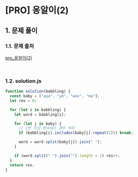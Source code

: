 # [PRO] 옹알이(2)

## 1. 문제 풀이

### 1.1. 문제 출처

[pro\_옹알이(2)](https://school.programmers.co.kr/learn/courses/30/lessons/133499)

<br>

### 1.2. solution.js

```javascript
function solution(babbling) {
  const baby = ["aya", "ye", "woo", "ma"];
  let res = 0;

  for (let i in babbling) {
    let word = babbling[i];

    for (let j in baby) {
      // 2번 이상 연속되는 경우 처리
      if (babbling[i].includes(baby[j].repeat(2))) break;

      word = word.split(baby[j]).join(" ");
    }

    if (word.split(" ").join("").length < 1) res++;
  }
  return res;
}
```
